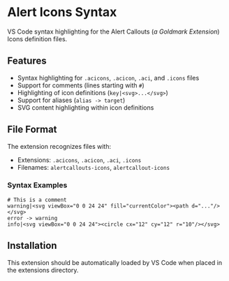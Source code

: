 # Alert Icons Syntax

VS Code syntax highlighting for the Alert Callouts (*a Goldmark Extension*) Icons definition files.

## Features

- Syntax highlighting for `.acicons`, `.acicon`, `.aci`, and `.icons` files
- Support for comments (lines starting with `#`)
- Highlighting of icon definitions (`key|<svg>...</svg>`)
- Support for aliases (`alias -> target`)
- SVG content highlighting within icon definitions

## File Format

The extension recognizes files with:

- Extensions: `.acicons`, `.acicon`, `.aci`, `.icons`
- Filenames: `alertcallouts-icons`, `alertcallout-icons`

### Syntax Examples

```properties
# This is a comment
warning|<svg viewBox="0 0 24 24" fill="currentColor"><path d="..."/></svg>
error -> warning
info|<svg viewBox="0 0 24 24"><circle cx="12" cy="12" r="10"/></svg>
```

## Installation

This extension should be automatically loaded by VS Code when placed in the extensions directory.
